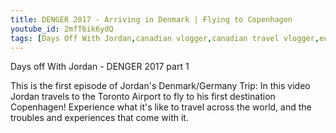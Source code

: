 ```yaml
---
title: DENGER 2017 - Arriving in Denmark | Flying to Copenhagen
youtube_id: 2mfT6ik6ydQ
tags: [Days Off With Jordan,canadian vlogger,canadian travel vlogger,europe travel 2017,traveling europe,denmark,DENGER 2017,denmark travel trip 2017,copenhagen,Flying to Copenhagen,arrival in denmark,experience denmark,europe travel vlog,europe travel vlog 2017,copenhagen airport (airport),canadian travels the world,danish food,inspirational content,europe travel,days off,experience copenhagen airport,copenhagen airport has the best food,travel vlog,travel,you]
---
```

Days off With Jordan - DENGER 2017 part 1

This is the first episode of Jordan's Denmark/Germany Trip: In this video Jordan travels to the Toronto Airport to fly to his first destination Copenhagen! Experience what it's like to travel across the world, and the troubles and experiences that come with it.
